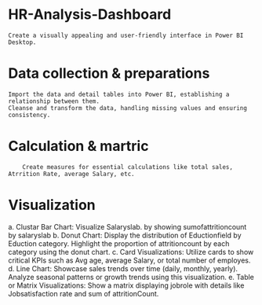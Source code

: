 # HR-Analysis-Dashboard
    Create a visually appealing and user-friendly interface in Power BI Desktop.
# Data collection & preparations
    Import the data and detail tables into Power BI, establishing a relationship between them.
    Cleanse and transform the data, handling missing values and ensuring consistency.
# Calculation & martric
        Create measures for essential calculations like total sales, Atrrition Rate, average Salary, etc.
# Visualization
  a. Clustar Bar Chart: Visualize Salaryslab. by showing sumofattritioncount by salaryslab
  b. Donut Chart: Display the distribution of Eductionfield by Eduction category. Highlight the proportion of attritioncount by each category using the donut chart.
  c. Card Visualizations: Utilize cards to show critical KPIs such as Avg age, average Salary, or total number of employes.
  d. Line Chart: Showcase sales trends over time (daily, monthly, yearly). Analyze seasonal patterns or growth trends using this visualization.
  e. Table or Matrix Visualizations: Show a matrix displaying jobrole with  details like Jobsatisfaction rate and sum of attritionCount.
